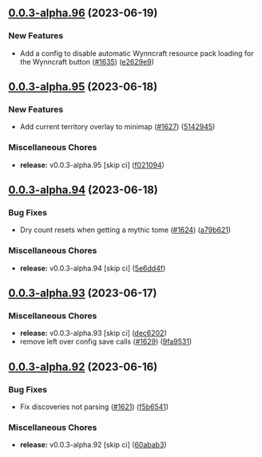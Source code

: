 ## [0.0.3-alpha.96](https://github.com/Wynntils/Artemis/compare/v0.0.3-alpha.95...v0.0.3-alpha.96) (2023-06-19)


### New Features

* Add a config to disable automatic Wynncraft resource pack loading for the Wynncraft button ([#1635](https://github.com/Wynntils/Artemis/issues/1635)) ([e2629e9](https://github.com/Wynntils/Artemis/commit/e2629e95f9607b505d427b051559bba9e2442ce6))

## [0.0.3-alpha.95](https://github.com/Wynntils/Artemis/compare/v0.0.3-alpha.94...v0.0.3-alpha.95) (2023-06-18)


### New Features

* Add current territory overlay to minimap ([#1627](https://github.com/Wynntils/Artemis/issues/1627)) ([5142945](https://github.com/Wynntils/Artemis/commit/514294545a345ab9a9839397269593b32fc61933))


### Miscellaneous Chores

* **release:** v0.0.3-alpha.95 [skip ci] ([f021094](https://github.com/Wynntils/Artemis/commit/f021094caebc609dcc1dbb9f4101068e231261fc))

## [0.0.3-alpha.94](https://github.com/Wynntils/Artemis/compare/v0.0.3-alpha.93...v0.0.3-alpha.94) (2023-06-18)


### Bug Fixes

* Dry count resets when getting a mythic tome ([#1624](https://github.com/Wynntils/Artemis/issues/1624)) ([a79b621](https://github.com/Wynntils/Artemis/commit/a79b621d6068ab3acea20830869f30ca73fc7e19))


### Miscellaneous Chores

* **release:** v0.0.3-alpha.94 [skip ci] ([5e6dd4f](https://github.com/Wynntils/Artemis/commit/5e6dd4f2ec68ac0e8a936cbb6d5f8f5d72d758f6))

## [0.0.3-alpha.93](https://github.com/Wynntils/Artemis/compare/v0.0.3-alpha.92...v0.0.3-alpha.93) (2023-06-17)


### Miscellaneous Chores

* **release:** v0.0.3-alpha.93 [skip ci] ([dec6202](https://github.com/Wynntils/Artemis/commit/dec620242c7226956ab872a7cfff4f48e40ec3bb))
* remove left over config save calls ([#1629](https://github.com/Wynntils/Artemis/issues/1629)) ([9fa9531](https://github.com/Wynntils/Artemis/commit/9fa953171798822b279f650fc19bfa9922f64b06))

## [0.0.3-alpha.92](https://github.com/Wynntils/Artemis/compare/v0.0.3-alpha.91...v0.0.3-alpha.92) (2023-06-16)


### Bug Fixes

* Fix discoveries not parsing ([#1621](https://github.com/Wynntils/Artemis/issues/1621)) ([f5b6541](https://github.com/Wynntils/Artemis/commit/f5b654129b3d9ea5a2f33842dbdf14f9f6628b70))


### Miscellaneous Chores

* **release:** v0.0.3-alpha.92 [skip ci] ([60abab3](https://github.com/Wynntils/Artemis/commit/60abab391e15659512da4f14f7d22ad870d15dde))

